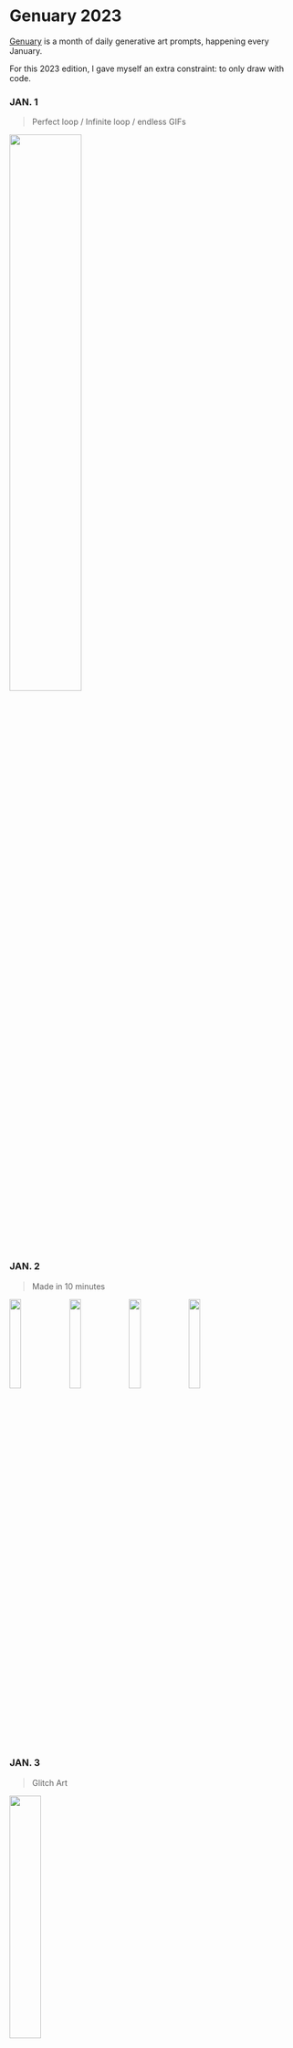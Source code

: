 # Genuary 2023

[Genuary](genuary.art) is a month of daily generative art prompts, happening every January.

For this 2023 edition, I gave myself an extra constraint: to only draw with code.

### JAN. 1
> Perfect loop / Infinite loop / endless GIFs

<img src="./JAN01-10/JAN01/JAN01.gif" width="50%"/>

### JAN. 2
> Made in 10 minutes

<img src="./JAN01-10/JAN02/JAN02_1.png" width="20%"/> <img src="./JAN01-10/JAN02/JAN02_2.png" width="20%"/> <img src="./JAN01-10/JAN02/JAN02_3.png" width="20%"/> <img src="./JAN01-10/JAN02/JAN02_4.png" width="20%"/>

### JAN. 3
> Glitch Art

<img src="./JAN01-10/JAN03/JAN03.gif" width="33%"/>

### JAN. 4
> Intersections

<img src="./JAN01-10/JAN04/JAN04_1.png" width="33%"/> <img src="./JAN01-10/JAN04/JAN04_2.png" width="33%"/>

### JAN. 5
> Debug view

<img src="./JAN01-10/JAN05/JAN05_1.gif" width="50%"/>

### JAN. 6
> Steal Like An Artist

<img src="./JAN01-10/JAN06/JAN06_1.gif" width="50%"/>

After Andreas Gysin (https://www.instagram.com/p/CUR2We3gc2I)

### JAN. 7
> Sample a color palette from your favorite movie/album cover

<img src="./JAN01-10/JAN07/JAN07.png" width="66%"/>

### JAN. 8
> Signed Distance Functions

<img src="./JAN01-10/JAN08/JAN08.gif" width="50%"/>

### JAN. 9
> Plants

<img src="./JAN01-10/JAN09/JAN09_1.png" width="30%"/> <img src="./JAN01-10/JAN09/JAN09_2.png" width="30%"/> <img src="./JAN01-10/JAN09/JAN09_3.png" width="30%"/>

### JAN. 10
> Generative music

<img src="./JAN01-10/JAN10/JAN10_1.png" width="30%"/> <img src="./JAN01-10/JAN10/JAN10_2.png" width="30%"/> <img src="./JAN01-10/JAN10/JAN10_3.png" width="30%"/>

### JAN. 11
> Suprematism

### JAN. 12
> Tessellation

### JAN. 13
> Something you've always wanted to learn

### JAN. 14
> Aesemic

### JAN. 15
> Sine waves

### JAN. 16
> Reflection of a reflection

### JAN. 17
> A grid inside a grid inside a grid

### JAN. 18
> Definitely not a grid

### JAN. 19
> Black and white

### JAN. 20
> Art Deco

### JAN. 21
> Persian Rug

### JAN. 22
> Shadows

### JAN. 23
> More Moiré

### JAN. 24
> Textile

### JAN. 25
> Yayoi Kusama

### JAN. 26
> My kid could have made that

### JAN. 27
> In the style of Hilma Af Klint

### JAN. 28
> Generative poetry

### JAN. 29
> Maximalism

### JAN. 30
> Minimalism

### JAN. 31
> Deliberately break one of your previous images, take one of your previous works and ruin it. / Alternatively, remix one of your previous works.
